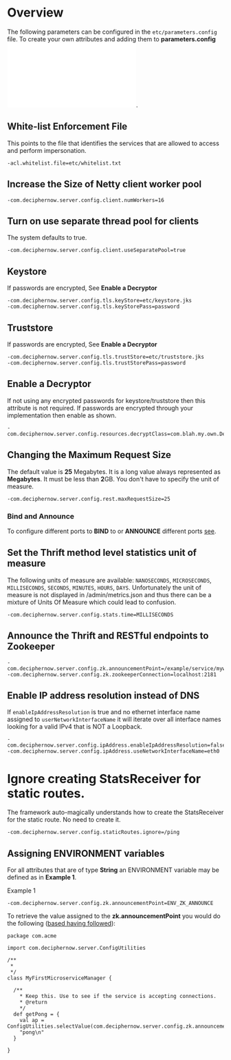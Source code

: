 # Overview
The following parameters can be configured in the `etc/parameters.config` file. To create your own attributes and adding them to __parameters.config__ ![see](Config.md).

## White-list Enforcement File
This points to the file that identifies the services that are allowed to access and perform impersonation.

    -acl.whitelist.file=etc/whitelist.txt
    
## Increase the Size of Netty client worker pool
    
    -com.deciphernow.server.config.client.numWorkers=16
    
## Turn on use separate thread pool for clients
The system defaults to true.
    
    -com.deciphernow.server.config.client.useSeparatePool=true
    
## Keystore
If passwords are encrypted, See __Enable a Decryptor__
    
    -com.deciphernow.server.config.tls.keyStore=etc/keystore.jks
    -com.deciphernow.server.config.tls.keyStorePass=password
    
## Truststore
If passwords are encrypted, See __Enable a Decryptor__

    -com.deciphernow.server.config.tls.trustStore=etc/truststore.jks
    -com.deciphernow.server.config.tls.trustStorePass=password
    
## Enable a Decryptor
If not using any encrypted passwords for keystore/truststore then this attribute is not required. If passwords
are encrypted through your implementation then enable as shown.

    -com.deciphernow.server.config.resources.decryptClass=com.blah.my.own.Decryptor
    
## Changing the Maximum Request Size
The default value is **25** Megabytes. It is a long value always represented as **Megabytes**. It must be less than **2**GB. You don't have to specify the unit of measure.

    -com.deciphernow.server.config.rest.maxRequestSize=25

### Bind and Announce
To configure different ports to __BIND__ to or __ANNOUNCE__ different ports [see](AnnounceAndBind.md).
    
## Set the Thrift method level statistics unit of measure

The following units of measure are available: `NANOSECONDS`, `MICROSECONDS`, `MILLISECONDS`, `SECONDS`, `MINUTES`, `HOURS`, `DAYS`.
Unfortunately the unit of measure is not displayed in /admin/metrics.json and thus there can be a mixture of Units Of Measure which could lead to confusion.

    -com.deciphernow.server.config.stats.time=MILLISECONDS

## Announce the Thrift and RESTful endpoints to Zookeeper
    
    -com.deciphernow.server.config.zk.announcementPoint=/example/service/mywombat/1.0
    -com.deciphernow.server.config.zk.zookeeperConnection=localhost:2181
    
## Enable IP address resolution instead of DNS
If `enableIpAddressResolution` is true and no ethernet interface name assigned to `userNetworkInterfaceName` it will iterate over all interface names looking for a valid IPv4 that is NOT a Loopback.

    -com.deciphernow.server.config.ipAddress.enableIpAddressResolution=false
    -com.deciphernow.server.config.ipAddress.useNetworkInterfaceName=eth0
 
# Ignore creating StatsReceiver for static routes.
The framework auto-magically understands how to create the StatsReceiver for the static route. No need to create it.
   
    -com.deciphernow.server.config.staticRoutes.ignore=/ping

## Assigning ENVIRONMENT variables
For all attributes that are of type __String__ an ENVIRONMENT variable may be defined as in __Example 1__.

Example 1

    -com.deciphernow.server.config.zk.announcementPoint=ENV_ZK_ANNOUNCE
    
To retrieve the value assigned to the __zk.announcementPoint__ you would do the following ([based having followed](CreatingNewMS.md)):


    package com.acme
    
    import com.deciphernow.server.ConfigUtilities
    
    /**
     *
     */
    class MyFirstMicroserviceManager {
    
      /**
        * Keep this. Use to see if the service is accepting connections.
        * @return
        */
      def getPong = {
        val ap = ConfigUtilities.selectValue(com.deciphernow.server.config.zk.announcementPoint.apply))
        "pong\n"
      }
    
    }